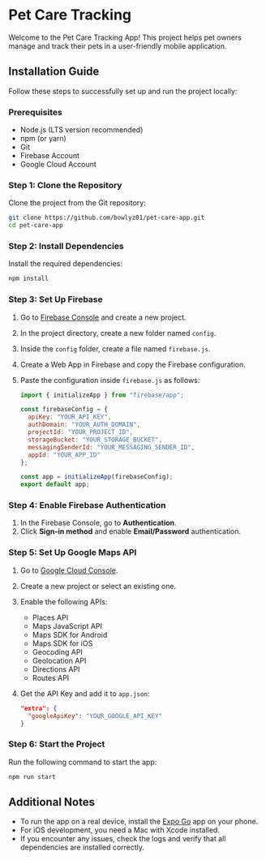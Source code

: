 # Pet Care Tracking

Welcome to the Pet Care Tracking App! This project helps pet owners manage and track their pets in a user-friendly mobile application.

## Installation Guide

Follow these steps to successfully set up and run the project locally:

### Prerequisites
- Node.js (LTS version recommended)
- npm (or yarn)
- Git
- Firebase Account
- Google Cloud Account

### Step 1: Clone the Repository

Clone the project from the Git repository:

```bash
git clone https://github.com/bowlyz01/pet-care-app.git
cd pet-care-app
```

### Step 2: Install Dependencies

Install the required dependencies:

```bash
npm install
```

### Step 3: Set Up Firebase

1. Go to [Firebase Console](https://console.firebase.google.com) and create a new project.
2. In the project directory, create a new folder named `config`.
3. Inside the `config` folder, create a file named `firebase.js`.
4. Create a Web App in Firebase and copy the Firebase configuration.
5. Paste the configuration inside `firebase.js` as follows:
   
   ```javascript
   import { initializeApp } from "firebase/app";
   
   const firebaseConfig = {
     apiKey: "YOUR_API_KEY",
     authDomain: "YOUR_AUTH_DOMAIN",
     projectId: "YOUR_PROJECT_ID",
     storageBucket: "YOUR_STORAGE_BUCKET",
     messagingSenderId: "YOUR_MESSAGING_SENDER_ID",
     appId: "YOUR_APP_ID"
   };
   
   const app = initializeApp(firebaseConfig);
   export default app;
   ```

### Step 4: Enable Firebase Authentication

1. In the Firebase Console, go to **Authentication**.
2. Click **Sign-in method** and enable **Email/Password** authentication.

### Step 5: Set Up Google Maps API

1. Go to [Google Cloud Console](https://console.cloud.google.com/).
2. Create a new project or select an existing one.
3. Enable the following APIs:
   - Places API
   - Maps JavaScript API
   - Maps SDK for Android
   - Maps SDK for iOS
   - Geocoding API
   - Geolocation API
   - Directions API
   - Routes API
4. Get the API Key and add it to `app.json`:
   
   ```json
   "extra": {
     "googleApiKey": "YOUR_GOOGLE_API_KEY"
   }
   ```

### Step 6: Start the Project

Run the following command to start the app:

```bash
npm run start
```

## Additional Notes

- To run the app on a real device, install the [Expo Go](https://expo.dev/client) app on your phone.
- For iOS development, you need a Mac with Xcode installed.
- If you encounter any issues, check the logs and verify that all dependencies are installed correctly.



